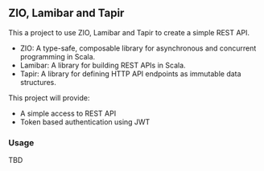## ZIO, Lamibar and Tapir

This a project to use ZIO, Lamibar and Tapir to create a simple REST API.

* ZIO: A type-safe, composable library for asynchronous and concurrent programming in Scala.
* Lamibar: A library for building REST APIs in Scala.
* Tapir: A library for defining HTTP API endpoints as immutable data structures.

This project will provide:

* A simple access to REST API
* Token based authentication using JWT


### Usage


TBD